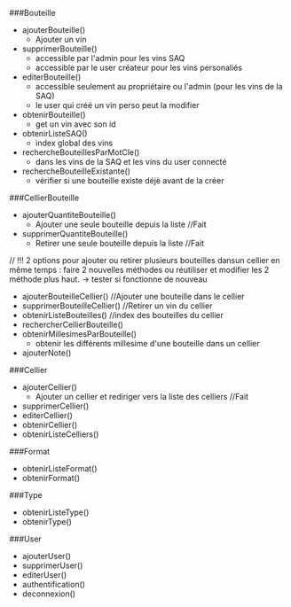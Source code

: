 ###Bouteille


- ajouterBouteille()
    - Ajouter un vin
- supprimerBouteille()
    - accessible par l'admin pour les vins SAQ
    - accessible par le user créateur pour les vins personaliés
- editerBouteille()
    - accessible seulement au propriétaire ou l'admin (pour les vins de la SAQ)
    - le user qui créé un vin perso peut la modifier
- obtenirBouteille()
    - get un vin avec son id
- obtenirListeSAQ()
    - index global des vins
- rechercheBouteillesParMotCle()
    - dans les vins de la SAQ et les vins du user connecté
- rechercheBouteilleExistante()
    - vérifier si une bouteille existe déjè avant de la créer

###CellierBouteille

- ajouterQuantiteBouteille()    
  - Ajouter une seule bouteille depuis la liste //Fait
- supprimerQuantiteBouteille()  
  - Retirer une seule bouteille depuis la liste //Fait

// !!! 2 options pour ajouter ou retirer plusieurs bouteilles dansun cellier en même temps : faire 2 nouvelles méthodes ou réutiliser et modifier les 2 méthode plus haut. -> tester si fonctionne de nouveau

- ajouterBouteilleCellier()     //Ajouter une bouteille dans le cellier
- supprimerBouteilleCellier()   //Retirer un vin du cellier
- obtenirListeBouteilles()      //index des bouteilles du cellier
- rechercherCellierBouteille()
- obtenirMillesimesParBouteille()
  - obtenir les différents millesime d'une bouteille dans un cellier
- ajouterNote()
  
###Cellier

- ajouterCellier()
  - Ajouter un cellier et rediriger vers la liste des celliers //Fait
- supprimerCellier()
- editerCellier()
- obtenirCellier()
- obtenirListeCelliers()

###Format

- obtenirListeFormat()
- obtenirFormat()

###Type

- obtenirListeType()
- obtenirType()

###User

- ajouterUser()
- supprimerUser()
- editerUser()
- authentification()
- deconnexion()
